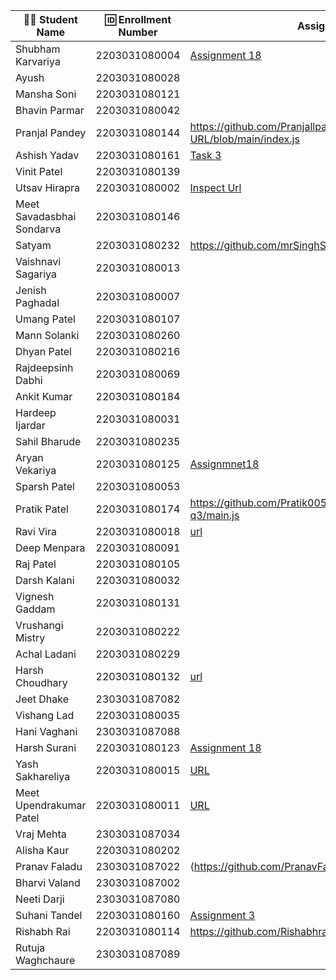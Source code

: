 | 👩‍🎓 Student Name | 🆔 Enrollment Number | Assignment 18 URL | GitHub Repo |
|-----------------|-------------------|------------|-------------|
| Shubham Karvariya | 2203031080004 | [Assignment 18](https://github.com/5hubhm/Inspect_URL/blob/main/index.js) | [Github](https://github.com/5hubhm/Inspect_URL)
| Ayush | 2203031080028 | | |
| Mansha Soni | 2203031080121 | | |
| Bhavin Parmar | 2203031080042 | | |
| Pranjal Pandey | 2203031080144 |https://github.com/Pranjallpandey1504/Inspect-URL/blob/main/index.js |https://github.com/Pranjallpandey1504/Inspect-URL |
| Ashish Yadav | 2203031080161 | [Task 3](https://github.com/AshishIT611/InspectURL/blob/main/main.js) | [GitHub](https://github.com/AshishIT611/InspectURL) |
| Vinit Patel | 2203031080139 | | |
| Utsav Hirapra | 2203031080002 |[Inspect Url](https://github.com/utsav1213/inspect_url/blob/main/main.js) |[GitHub](https://github.com/utsav1213/inspect_url) |
| Meet Savadasbhai Sondarva | 2203031080146 | | |
| Satyam | 2203031080232 |https://github.com/mrSinghSatyam/inspactURL/blob/main/main.js |[github Repo](https://github.com/mrSinghSatyam/inspactURL)|
| Vaishnavi Sagariya | 2203031080013 | | |
| Jenish Paghadal | 2203031080007 | | |
| Umang Patel | 2203031080107 | | |
| Mann Solanki | 2203031080260 | | |
| Dhyan Patel | 2203031080216 | | |
| Rajdeepsinh Dabhi | 2203031080069 | | |
| Ankit Kumar | 2203031080184 | | |
| Hardeep Ijardar | 2203031080031 | | |
| Sahil Bharude | 2203031080235 | | |
| Aryan Vekariya | 2203031080125 |[Assignmnet18](https://github.com/aaryanvekariya/Inspect_URL/blob/node-q3/index.js)|[Repository](https://github.com/aaryanvekariya/Inspect_URL)|
| Sparsh Patel | 2203031080053 | | |
| Pratik Patel | 2203031080174 |https://github.com/Pratik00531/InspectURL/blob/node-q3/main.js | https://github.com/Pratik00531/InspectURL|
| Ravi Vira | 2203031080018 |[url](https://github.com/Ravi-vira/Inspect-URl-Node-App/blob/main/main.js) |[git](https://github.com/Ravi-vira/Inspect-URl-Node-App) |
| Deep Menpara | 2203031080091 | | |
| Raj Patel | 2203031080105 | | |
| Darsh Kalani | 2203031080032 | | |
| Vignesh Gaddam | 2203031080131 | | |
| Vrushangi Mistry | 2203031080222 | | |
| Achal Ladani | 2203031080229 | | |
| Harsh Choudhary | 2203031080132 |[url](https://github.com/mrHarshchoudhary/Inspect_URL/blob/main/main.js) | [git](https://github.com/mrHarshchoudhary/Inspect_URL)|
| Jeet Dhake | 2303031087082 | | |
| Vishang Lad | 2203031080035 | | |
| Hani Vaghani | 2303031087088 | | |
| Harsh Surani | 2203031080123 | [Assignment 18](https://github.com/suraniharsh/NodeJS101/tree/Assignments-18) | [Github](https://github.com/suraniharsh/NodeJS101) |
| Yash Sakhareliya | 2203031080015 |[URL](https://github.com/YashSakhareliya/Inspact_URL/blob/main/main.js) |[GitHub](https://github.com/YashSakhareliya/Inspact_URL/) |
| Meet Upendrakumar Patel | 2203031080011 |[URL](https://github.com/MeetPatel54/InspectURL/blob/main/main.js) |[GitHub](https://github.com/MeetPatel54/InspectURL.git) |
| Vraj Mehta | 2303031087034 | | |
| Alisha Kaur | 2203031080202 | | |
| Pranav Faladu | 2303031087022 |(https://github.com/PranavFaladu/InspectURL/blob/main/index.js)|(https://github.com/PranavFaladu/InspectURL.git)|
| Bharvi Valand | 2303031087002 | | |
| Neeti Darji | 2303031087080 | | |
| Suhani Tandel | 2203031080160 | [Assignment 3](https://github.com/SuhaniTandel/Inspect_URL/blob/main/main.js)|[Github](https://github.com/SuhaniTandel/Inspect_URL) |
| Rishabh Rai | 2203031080114 |https://github.com/Rishabhrai29/URL_VALIDATOR/blob/main/url.js |https://github.com/Rishabhrai29/URL_VALIDATOR |
| Rutuja Waghchaure | 2303031087089 | | |
